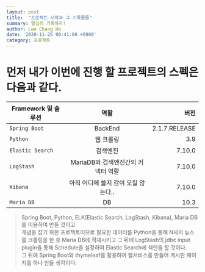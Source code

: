 ```yaml
---
layout: post
title:  "프로젝트 시작과 그 기록물들"
summary: 열심히 기록하자!
author: Lee Chang Ho
date: '2020-11-25 09:41:00 +0900'
category: 프로젝트
---
```


# 먼저 내가 이번에 진행 할 프로젝트의 스펙은 다음과 같다.

Framework 및 솔루션 | 역활 | 버전
---|:---:|---:
`Spring Boot` | BackEnd | 2.1.7.RELEASE
`Python` | 웹 크롤링 | 3.9
`Elastic Search` | 검색엔진 | 7.10.0
`LogStash` | MariaDB와 검색엔진간의 커넥터 역활 | 7.10.0
`Kibana` | 아직 어디에 쓸지 감이 오질 않는다.. | 7.10.0
`Maria DB` | DB | 10.3

> Spring Boot, Python, ELK(Elastic Search, LogStash, Kibana), Maria DB 를 이용하여 만들 것이고  
> 개념을 잡기 위한 프로젝트이므로 필요한 데이터를 Python을 통해 N사의 뉴스를 크롤링을 한 후 Maria DB에 적재시키고 그 뒤에 LogStash의 jdbc input plugin을 통해 Schedule을 설정하여 Elastic Search에 색인을 할 것이다.  
> 그 뒤에 Spring Boot와 thymeleaf를 활용하여 웹서비스를 만들어 게시판 페이지를 하나 만들 생각이다.

